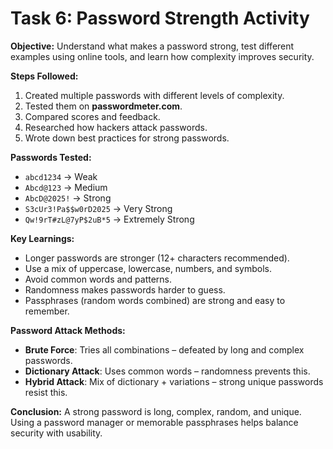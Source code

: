 # Task 6: Password Strength Activity

**Objective:**
Understand what makes a password strong, test different examples using online tools, and learn how complexity improves security. <br>

**Steps Followed:**

1. Created multiple passwords with different levels of complexity. <br>
2. Tested them on **passwordmeter.com**. <br>
3. Compared scores and feedback. <br>
4. Researched how hackers attack passwords. <br>
5. Wrote down best practices for strong passwords. <br>

**Passwords Tested:**

* `abcd1234` → Weak <br>
* `Abcd@123` → Medium <br>
* `AbcD@2025!` → Strong <br>
* `S3cUr3!Pa$$w0rD2025` → Very Strong <br>
* `Qw!9rT#zL@7yP$2uB*5` → Extremely Strong <br>

**Key Learnings:**

* Longer passwords are stronger (12+ characters recommended). <br>
* Use a mix of uppercase, lowercase, numbers, and symbols. <br>
* Avoid common words and patterns. <br>
* Randomness makes passwords harder to guess. <br>
* Passphrases (random words combined) are strong and easy to remember. <br>

**Password Attack Methods:**

* **Brute Force**: Tries all combinations – defeated by long and complex passwords. <br>
* **Dictionary Attack**: Uses common words – randomness prevents this. <br>
* **Hybrid Attack**: Mix of dictionary + variations – strong unique passwords resist this. <br>

**Conclusion:**
A strong password is long, complex, random, and unique. Using a password manager or memorable passphrases helps balance security with usability. <br>

